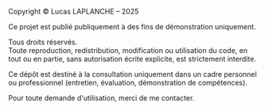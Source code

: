 Copyright © Lucas LAPLANCHE – 2025

Ce projet est publié publiquement à des fins de démonstration uniquement.

Tous droits réservés.  
Toute reproduction, redistribution, modification ou utilisation du code, en tout ou en partie, sans autorisation écrite explicite, est strictement interdite.

Ce dépôt est destiné à la consultation uniquement dans un cadre personnel ou professionnel (entretien, évaluation, démonstration de compétences).

Pour toute demande d'utilisation, merci de me contacter.